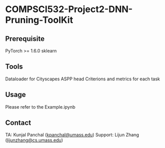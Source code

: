 # COMPSCI532-Project2-DNN-Pruning-ToolKit

## Prerequisite
PyTorch >= 1.6.0
sklearn

## Tools
Dataloader for Cityscapes
ASPP head
Criterions and metrics for each task

## Usage
Please refer to the Example.ipynb

## Contact
TA: Kunjal Panchal (kpanchal@umass.edu)
Support: Lijun Zhang (lijunzhang@cs.umass.edu)
